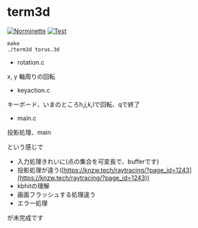 # term3d
[![Norminette](https://github.com/yuta-fujimoto/term3d/actions/workflows/norm.yml/badge.svg)](https://github.com/yuta-fujimoto/term3d/actions/workflows/norm.yml) [![Test](https://github.com/yuta-fujimoto/term3d/actions/workflows/test.yml/badge.svg)](https://github.com/yuta-fujimoto/term3d/actions/workflows/test.yml)
```
make
./term3d torus.3d
````

* rotation.c

x, y 軸周りの回転
* keyaction.c

キーボード、いまのところh,j,k,lで回転、qで終了
* main.c 

投影処理、main

という感じで

- 入力処理きれいに(点の集合を可変長で、bufferです)
- 投影処理が違う([https://knzw.tech/raytracing/?page_id=1243](https://knzw.tech/raytracing/?page_id=1243))
- kbhitの理解
- 画面フラッシュする処理違う
- エラー処理

が未完成です
